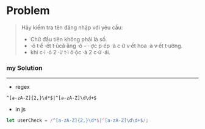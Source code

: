 # Problem

> Hãy kiểm tra tên đăng nhập với yêu cầu:
> - Chữ đầu tiên không phải là số.
> - ·ó t·ể ·ết t·úcă·ằng ·ô
> -···ợc p·ép ·à c·ữ v·ết hoa ·à v·ết t·ường.
> - khi c·ỉ ·ó 2 ·ừ t·ì ô·ộc ·à 2 c·ữ ·ái.

### my Solution
-------------
- regex
```
^[a-zA-Z]{2,}\d*$|^[a-zA-Z]\d\d+$
```
- in js
``` javascript
let userCheck = /^[a-zA-Z]{2,}\d*$|^[a-zA-Z]\d\d+$/;
```